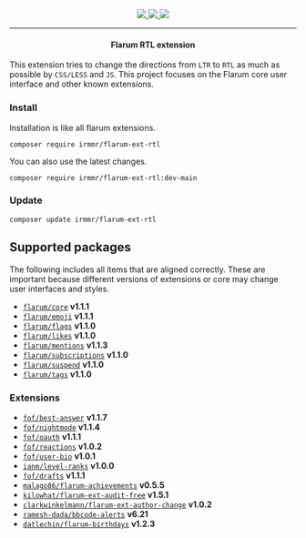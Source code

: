 <p align="center">
    <a href="https://packagist.org/packages/irmmr/flarum-ext-rtl" target="_blank">
        <img src="https://img.shields.io/packagist/v/irmmr/flarum-ext-rtl?style=flat-square">
    </a>
    <a href="https://github.com/flarum/core" target="_blank">
        <img src="https://img.shields.io/badge/flarum%2Fcore-%5Ev1.1.1-blue?style=flat-square">
    </a>
    <img src="https://iili.io/7jvWrb.png">
</p>
<hr>

<center><h4>Flarum RTL extension</h4></center>

This extension tries to change the directions from `LTR` to `RTL` as much as possible by `CSS/LESS` and `JS`.
This project focuses on the Flarum core user interface and other known extensions.

### Install
Installation is like all flarum extensions.
```
composer require irmmr/flarum-ext-rtl
```
You can also use the latest changes.
```
composer require irmmr/flarum-ext-rtl:dev-main
```

### Update
```
composer update irmmr/flarum-ext-rtl
```

## Supported packages
The following includes all items that are aligned correctly. These are important because different versions of extensions or core may change user interfaces and styles.

- [`flarum/core`](https://github.com/flarum/core) **v1.1.1**
- [`flarum/emoji`](https://github.com/flarum/emoji) **v1.1.1**
- [`flarum/flags`](https://github.com/flarum/flags) **v1.1.0**
- [`flarum/likes`](https://github.com/flarum/likes) **v1.1.0**
- [`flarum/mentions`](https://github.com/flarum/mentions) **v1.1.3**
- [`flarum/subscriptions`](https://github.com/flarum/subscriptions) **v1.1.0**
- [`flarum/suspend`](https://github.com/flarum/suspend) **v1.1.0**
- [`flarum/tags`](https://github.com/flarum/tags) **v1.1.0**

### Extensions
- [`fof/best-answer`](https://github.com/FriendsOfFlarum/best-answer) **v1.1.7**
- [`fof/nightmode`](https://github.com/FriendsOfFlarum/nightmode) **v1.1.4**
- [`fof/oauth`](https://github.com/FriendsOfFlarum/oauth) **v1.1.1**
- [`fof/reactions`](https://github.com/FriendsOfFlarum/reactions) **v1.0.2**
- [`fof/user-bio`](https://github.com/FriendsOfFlarum/user-bio) **v1.0.1**
- [`ianm/level-ranks`](https://github.com/imorland/level-ranks) **v1.0.0**
- [`fof/drafts`](https://github.com/FriendsOfFlarum/drafts) **v1.1.1**
- [`malago86/flarum-achievements`](https://github.com/malago86/flarum-achievements) **v0.5.5**
- [`kilowhat/flarum-ext-audit-free`](https://github.com/kilowhat/flarum-ext-audit-free) **v1.5.1**
- [`clarkwinkelmann/flarum-ext-author-change`](https://github.com/clarkwinkelmann/flarum-ext-author-change) **v1.0.2**
- [`ramesh-dada/bbcode-alerts`](https://github.com/ramesh-dada/bbcode-alerts) **v6.21**
- [`datlechin/flarum-birthdays`](https://github.com/datlechin/flarum-birthdays) **v1.2.3**
